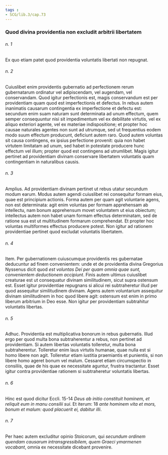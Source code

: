 ```yaml
---
tags : 
- SCG/lib.3/cap.73
---
```


### Quod divina providentia non excludit arbitrii libertatem

###### n. 1
Ex quo etiam patet quod providentia voluntatis libertati non repugnat.

###### n. 2
Cuiuslibet enim providentis gubernatio ad perfectionem rerum gubernatarum ordinatur vel adipiscendam, vel augendam, vel conservandam. Quod igitur perfectionis est, magis conservandum est per providentiam quam quod est imperfectionis et defectus. In rebus autem inanimatis causarum contingentia ex imperfectione et defectu est: secundum enim suam naturam sunt determinata ad unum effectum, quem semper consequuntur nisi sit impedimentum vel ex debilitate virtutis, vel ex aliquo exteriori agente, vel ex materiae indispositione; et propter hoc causae naturales agentes non sunt ad utrumque, sed ut frequentius eodem modo suum effectum producunt, deficiunt autem raro. Quod autem voluntas sit causa contingens, ex ipsius perfectione provenit: quia non habet virtutem limitatam ad unum, sed habet in potestate producere hunc effectum vel illum; propter quod est contingens ad utrumlibet. Magis igitur pertinet ad providentiam divinam conservare libertatem voluntatis quam contingentiam in naturalibus causis.

###### n. 3
Amplius. Ad providentiam divinam pertinet ut rebus utatur secundum modum earum. Modus autem agendi cuiuslibet rei consequitur formam eius, quae est principium actionis. Forma autem per quam agit voluntarie agens, non est determinata: agit enim voluntas per formam apprehensam ab intellectu, nam bonum apprehensum movet voluntatem ut eius obiectum; intellectus autem non habet unam formam effectus determinatam, sed de ratione sua est ut multitudinem formarum comprehendat. Et propter hoc voluntas multiformes effectus producere potest. Non igitur ad rationem providentiae pertinet quod excludat voluntatis libertatem.

###### n. 4
Item. Per gubernationem cuiuscumque providentis res gubernatae deducuntur ad finem convenientem: unde et de providentia divina Gregorius Nyssenus dicit quod *est voluntas Dei per quam omnia quae sunt, convenientem deductionem accipiunt*. Finis autem ultimus cuiuslibet creaturae est ut consequatur divinam similitudinem, sicut supra ostensum est. Esset igitur providentiae repugnans si alicui rei subtraheretur illud per quod assequitur similitudinem divinam. Agens autem voluntarium assequitur divinam similitudinem in hoc quod libere agit: ostensum est enim in primo liberum arbitrium in Deo esse. Non igitur per providentiam subtrahitur voluntatis libertas.

###### n. 5
Adhuc. Providentia est multiplicativa bonorum in rebus gubernatis. Illud ergo per quod multa bona subtraherentur a rebus, non pertinet ad providentiam. Si autem libertas voluntatis tolleretur, multa bona subtraherentur. Tolleretur enim laus virtutis humanae, quae nulla est si homo libere non agit. Tolleretur etiam iustitia praemiantis et punientis, si non libere homo ageret bonum vel malum. Cessaret etiam circumspectio in consiliis, quae de his quae ex necessitate aguntur, frustra tractantur. Esset igitur contra providentiae rationem si subtraheretur voluntatis libertas.

###### n. 6
Hinc est quod dicitur Eccli. 15-14 *Deus ab initio constituit hominem, et reliquit eum in manu consilii sui*. Et iterum: 18 *ante hominem vita et mors, bonum et malum: quod placuerit ei, dabitur illi*.

###### n. 7
Per haec autem excluditur opinio Stoicorum, qui *secundum ordinem quendam causarum intransgressibilem, quem Graeci ymarmenen vocabant*, omnia ex necessitate dicebant provenire.

